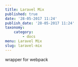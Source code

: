 ```yaml
---
title: Laravel Mix
published: true
date: '28-05-2017 11:24'
publish_date: '28-05-2017 11:24'
taxonomy:
    category:
        - docs
menu: Laravel Mix
slug: laravel-mix
---
```


wrapper for webpack
